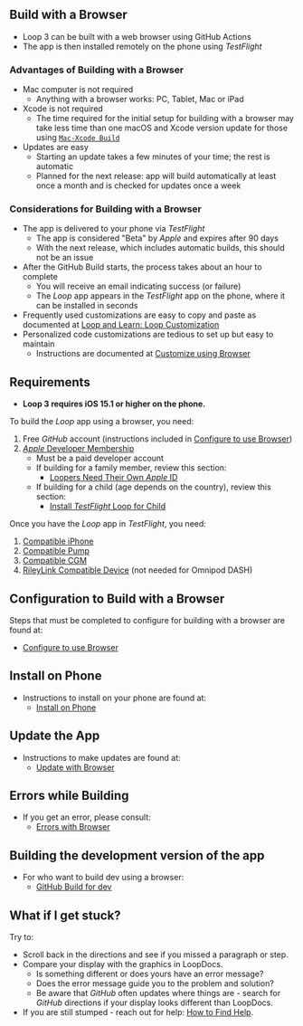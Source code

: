 ## Build with a Browser

* <span translate="no">Loop 3</span>&nbsp;can be built with a web browser using <span translate="no">GitHub Actions</span>
* The app is then installed remotely on the phone using *TestFlight*

### Advantages of Building with a Browser

* Mac computer is not required
    * Anything with a browser works: PC, Tablet, Mac or iPad
* Xcode is not required
    * The time required for the initial setup for building with a browser may take less time than one macOS and Xcode version update for those using [`Mac-Xcode Build`](../build/overview.md)
* Updates are easy
    * Starting an update takes a few minutes of your time; the rest is automatic
    * Planned for the next release: app will build automatically at least once a month and is checked for updates once a week

### Considerations for Building with a Browser

* The app is delivered to your phone via *TestFlight*
    * The app is considered "Beta" by  *Apple* and expires after 90 days
    * With the next release, which includes automatic builds, this should not be an issue
* After the&nbsp;<span translate="no">GitHub Build</span>&nbsp;starts, the process takes about an hour to complete
    * You will receive an email indicating success (or failure)
    * The&nbsp;_<span translate="no">Loop</span>_&nbsp;app appears in the *TestFlight* app on the phone, where it can be installed in seconds
* Frequently used customizations are easy to copy and paste as documented at [Loop and Learn: Loop Customization](https://www.loopandlearn.org/custom-code#custom-list)
* Personalized code customizations are tedious to set up but easy to maintain
    * Instructions are documented at [Customize using Browser](../gh-actions/gh-customize.md)


## Requirements

* **Loop 3 requires iOS 15.1 or higher on the phone.**

To build the&nbsp;_<span translate="no">Loop</span>_&nbsp;app using a browser, you need:

1. Free *GitHub* account (instructions included in [Configure to use Browser](gh-first-time.md))
1. [*Apple* Developer Membership](../build/apple-developer.md)
    * Must be a paid developer account
    * If building for a family member, review this section:
        * [Loopers Need Their Own *Apple* ID](../build/apple-developer.md#loopers-need-their-own-apple-id)
    * If building for a child (age depends on the country), review this section:
        * [Install *TestFlight* Loop for Child](../gh-actions/gh-deploy.md#testflightfor-child)

Once you have the&nbsp;_<span translate="no">Loop</span>_&nbsp;app in *TestFlight*, you need:

1. [Compatible iPhone](../build/phone.md)
1. [Compatible Pump](../build/pump.md)
1. [Compatible CGM](../build/cgm.md)
1. [RileyLink Compatible Device](../build/rileylink.md) (not needed for Omnipod DASH)

## Configuration to Build with a Browser

Steps that must be completed to configure for building with a browser are found at:

* [Configure to use Browser](gh-first-time.md)

## Install on Phone

* Instructions to install on your phone are found at:
    * [Install on Phone](gh-deploy.md)

## Update the App

* Instructions to make updates are found at:
    * [Update with Browser](gh-update.md)

## Errors while Building

* If you get an error, please consult:
    * [Errors with Browser](gh-errors.md)

## Building the development version of the app

* For who want to build dev using a browser:
    * [GitHub Build for dev](gh-update.md#github-build-for-dev)

## What if I get stuck?

Try to:

* Scroll back in the directions and see if you missed a paragraph or step.
* Compare your display with the graphics in LoopDocs.
    * Is something different or does yours have an error message?
    * Does the error message guide you to the problem and solution?
    * Be aware that  *GitHub* often updates where things are - search for  *GitHub* directions if your display looks different than LoopDocs.
* If you are still stumped - reach out for help: [How to Find Help](../intro/loopdocs-how-to.md#how-to-find-help).
